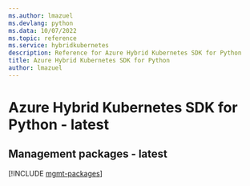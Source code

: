 ```yaml
---
ms.author: lmazuel
ms.devlang: python
ms.data: 10/07/2022
ms.topic: reference
ms.service: hybridkubernetes
description: Reference for Azure Hybrid Kubernetes SDK for Python
title: Azure Hybrid Kubernetes SDK for Python
author: lmazuel
---
```

# Azure Hybrid Kubernetes SDK for Python - latest

## Management packages - latest
[!INCLUDE [mgmt-packages](hybrid-kubernetes-mgmt-index.md)]